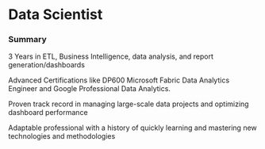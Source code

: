 # Data Scientist

### Summary 
3 Years in ETL, Business Intelligence, data analysis, and report generation/dashboards 

Advanced Certifications like DP600 Microsoft Fabric Data Analytics Engineer and Google Professional Data Analytics.

Proven track record in managing large-scale data projects and optimizing dashboard performance 

Adaptable professional with a history of quickly learning and mastering new technologies and methodologies 
